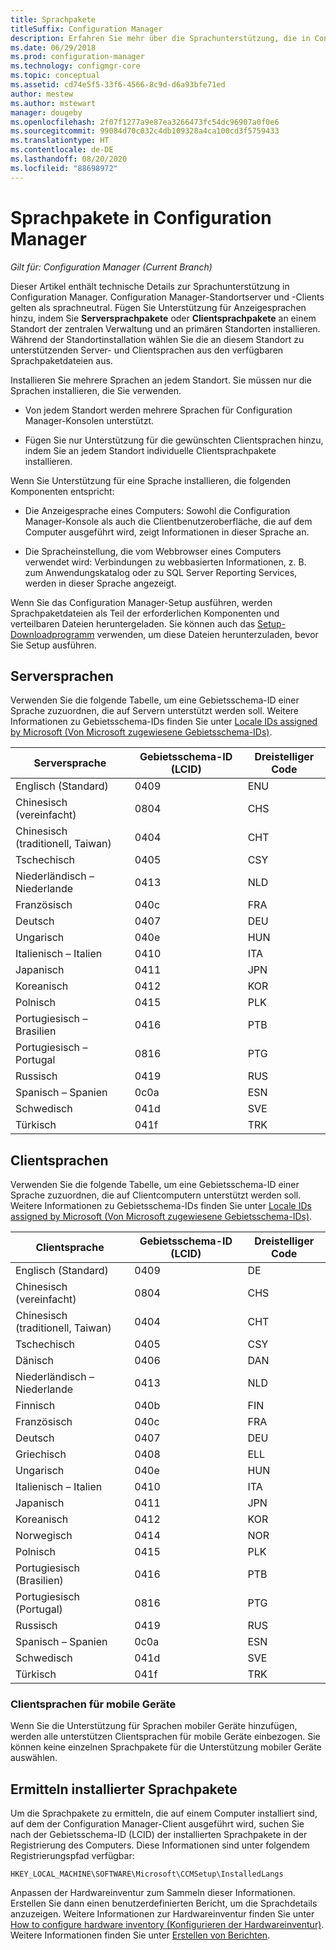 ```yaml
---
title: Sprachpakete
titleSuffix: Configuration Manager
description: Erfahren Sie mehr über die Sprachunterstützung, die in Configuration Manager zur Verfügung steht.
ms.date: 06/29/2018
ms.prod: configuration-manager
ms.technology: configmgr-core
ms.topic: conceptual
ms.assetid: cd74e5f5-33f6-4566-8c9d-d6a93bfe71ed
author: mestew
ms.author: mstewart
manager: dougeby
ms.openlocfilehash: 2f07f1277a9e87ea3266473fc54dc96907a0f0e6
ms.sourcegitcommit: 99084d70c032c4db109328a4ca100cd3f5759433
ms.translationtype: HT
ms.contentlocale: de-DE
ms.lasthandoff: 08/20/2020
ms.locfileid: "88698972"
---
```

# <a name="language-packs-in-configuration-manager"></a>Sprachpakete in Configuration Manager

*Gilt für: Configuration Manager (Current Branch)*

Dieser Artikel enthält technische Details zur Sprachunterstützung in Configuration Manager. Configuration Manager-Standortserver und -Clients gelten als sprachneutral. Fügen Sie Unterstützung für Anzeigesprachen hinzu, indem Sie **Serversprachpakete** oder **Clientsprachpakete** an einem Standort der zentralen Verwaltung und an primären Standorten installieren. Während der Standortinstallation wählen Sie die an diesem Standort zu unterstützenden Server- und Clientsprachen aus den verfügbaren Sprachpaketdateien aus.
 
Installieren Sie mehrere Sprachen an jedem Standort. Sie müssen nur die Sprachen installieren, die Sie verwenden.  

- Von jedem Standort werden mehrere Sprachen für Configuration Manager-Konsolen unterstützt.  

- Fügen Sie nur Unterstützung für die gewünschten Clientsprachen hinzu, indem Sie an jedem Standort individuelle Clientsprachpakete installieren.  

Wenn Sie Unterstützung für eine Sprache installieren, die folgenden Komponenten entspricht:  

- Die Anzeigesprache eines Computers: Sowohl die Configuration Manager-Konsole als auch die Clientbenutzeroberfläche, die auf dem Computer ausgeführt wird, zeigt Informationen in dieser Sprache an.  

- Die Spracheinstellung, die vom Webbrowser eines Computers verwendet wird: Verbindungen zu webbasierten Informationen, z. B. zum Anwendungskatalog oder zu SQL Server Reporting Services, werden in dieser Sprache angezeigt.  


Wenn Sie das Configuration Manager-Setup ausführen, werden Sprachpaketdateien als Teil der erforderlichen Komponenten und verteilbaren Dateien heruntergeladen. Sie können auch das [Setup-Downloadprogramm](setup-downloader.md) verwenden, um diese Dateien herunterzuladen, bevor Sie Setup ausführen.   



## <a name="server-languages"></a>Serversprachen  

Verwenden Sie die folgende Tabelle, um eine Gebietsschema-ID einer Sprache zuzuordnen, die auf Servern unterstützt werden soll. Weitere Informationen zu Gebietsschema-IDs finden Sie unter [Locale IDs assigned by Microsoft (Von Microsoft zugewiesene Gebietsschema-IDs)](/openspecs/windows_protocols/ms-lcid/a9eac961-e77d-41a6-90a5-ce1a8b0cdb9c).  

|Serversprache|Gebietsschema-ID (LCID)|Dreistelliger Code|  
|---------------------|------------------------|-----------------------|  
|Englisch (Standard)|0409|ENU|  
|Chinesisch (vereinfacht)|0804|CHS|  
|Chinesisch (traditionell, Taiwan)|0404|CHT|  
|Tschechisch|0405|CSY|  
|Niederländisch – Niederlande|0413|NLD|  
|Französisch|040c|FRA|  
|Deutsch|0407|DEU|  
|Ungarisch|040e|HUN|  
|Italienisch – Italien|0410|ITA|  
|Japanisch|0411|JPN|  
|Koreanisch|0412|KOR|  
|Polnisch|0415|PLK|  
|Portugiesisch – Brasilien|0416|PTB|  
|Portugiesisch – Portugal|0816|PTG|  
|Russisch|0419|RUS|  
|Spanisch – Spanien|0c0a|ESN|  
|Schwedisch|041d|SVE|  
|Türkisch|041f|TRK|  



## <a name="client-languages"></a>Clientsprachen  

Verwenden Sie die folgende Tabelle, um eine Gebietsschema-ID einer Sprache zuzuordnen, die auf Clientcomputern unterstützt werden soll. Weitere Informationen zu Gebietsschema-IDs finden Sie unter [Locale IDs assigned by Microsoft (Von Microsoft zugewiesene Gebietsschema-IDs)](/openspecs/windows_protocols/ms-lcid/a9eac961-e77d-41a6-90a5-ce1a8b0cdb9c).  

|Clientsprache|Gebietsschema-ID (LCID)|Dreistelliger Code|  
|---------------------|------------------------|-----------------------|  
|Englisch (Standard)|0409|DE|  
|Chinesisch (vereinfacht)|0804|CHS|  
|Chinesisch (traditionell, Taiwan)|0404|CHT|  
|Tschechisch|0405|CSY|  
|Dänisch|0406|DAN|  
|Niederländisch – Niederlande|0413|NLD|  
|Finnisch|040b|FIN|  
|Französisch|040c|FRA|  
|Deutsch|0407|DEU|  
|Griechisch|0408|ELL|  
|Ungarisch|040e|HUN|  
|Italienisch – Italien|0410|ITA|  
|Japanisch|0411|JPN|  
|Koreanisch|0412|KOR|  
|Norwegisch|0414|NOR|  
|Polnisch|0415|PLK|  
|Portugiesisch (Brasilien)|0416|PTB|  
|Portugiesisch (Portugal)|0816|PTG|  
|Russisch|0419|RUS|  
|Spanisch – Spanien|0c0a|ESN|  
|Schwedisch|041d|SVE|  
|Türkisch|041f|TRK|  


### <a name="mobile-device-client-languages"></a>Clientsprachen für mobile Geräte  
Wenn Sie die Unterstützung für Sprachen mobiler Geräte hinzufügen, werden alle unterstützen Clientsprachen für mobile Geräte einbezogen. Sie können keine einzelnen Sprachpakete für die Unterstützung mobiler Geräte auswählen.  



## <a name="identify-installed-language-packs"></a>Ermitteln installierter Sprachpakete  
Um die Sprachpakete zu ermitteln, die auf einem Computer installiert sind, auf dem der Configuration Manager-Client ausgeführt wird, suchen Sie nach der Gebietsschema-ID (LCID) der installierten Sprachpakete in der Registrierung des Computers. Diese Informationen sind unter folgendem Registrierungspfad verfügbar:  

`HKEY_LOCAL_MACHINE\SOFTWARE\Microsoft\CCMSetup\InstalledLangs`  

Anpassen der Hardwareinventur zum Sammeln dieser Informationen. Erstellen Sie dann einen benutzerdefinierten Bericht, um die Sprachdetails anzuzeigen. Weitere Informationen zur Hardwareinventur finden Sie unter [How to configure hardware inventory (Konfigurieren der Hardwareinventur)](../../../clients/manage/inventory/configure-hardware-inventory.md). Weitere Informationen finden Sie unter [Erstellen von Berichten](../../manage/operations-and-maintenance-for-reporting.md#create-reports).